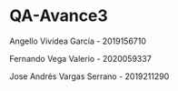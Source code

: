 # QA-Avance3
Angello Vividea García - 2019156710

Fernando Vega Valerio - 2020059337

Jose Andrés Vargas Serrano - 2019211290
